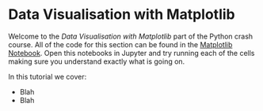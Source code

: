 # Data Visualisation with Matplotlib

Welcome to the *Data Visualisation with Matplotlib* part of the Python crash course. All of the code for this section can be found in the  [Matplotlib Notebook](Matplotlib.ipynb). Open this notebooks in Jupyter and try running each of the cells making sure you understand exactly what is going on.

In this tutorial we cover:
- Blah
- Blah
